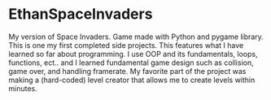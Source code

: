 # EthanSpaceInvaders
My version of Space Invaders. Game made with Python and pygame library. This is one my first completed side projects. This features what I have learned so far about programming. I use OOP and its fundamentals, loops, functions, ect.. and I learned fundamental game design such as collision, game over, and handling framerate.
My favorite part of the project was making a (hard-coded) level creator that allows me to create levels within minutes.
